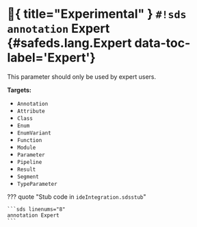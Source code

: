 # :test_tube:{ title="Experimental" } `#!sds annotation` Expert {#safeds.lang.Expert data-toc-label='Expert'}

This parameter should only be used by expert users.

**Targets:**

- `Annotation`
- `Attribute`
- `Class`
- `Enum`
- `EnumVariant`
- `Function`
- `Module`
- `Parameter`
- `Pipeline`
- `Result`
- `Segment`
- `TypeParameter`

??? quote "Stub code in `ideIntegration.sdsstub`"

    ```sds linenums="8"
    annotation Expert
    ```

